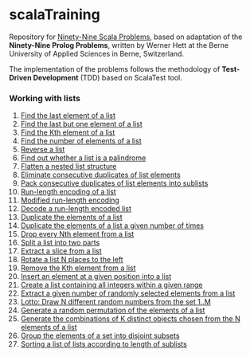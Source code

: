 # scalaTraining
Repository for [Ninety-Nine Scala Problems](#http://aperiodic.net/phil/scala/s-99/), based on adaptation of 
the **Ninety-Nine Prolog Problems**, written by Werner Hett at the Berne University of Applied Sciences 
in Berne, Switzerland.

The implementation of the problems follows the methodology of **Test-Driven Development** (TDD) based on ScalaTest tool.

### Working with lists
1. [Find the last element of a list](src/main/scala/Lists.scala)
2. [Find the last but one element of a list](src/main/scala/Lists.scala)
3. [Find the Kth element of a list](src/main/scala/Lists.scala)
4. [Find the number of elements of a list](src/main/scala/Lists.scala)
5. [Reverse a list](src/main/scala/Lists.scala)
6. [Find out whether a list is a palindrome](src/main/scala/Lists.scala)
7. [Flatten a nested list structure](src/main/scala/Lists.scala)
8. [Eliminate consecutive duplicates of list elements](src/main/scala/Lists.scala)
9. [Pack consecutive duplicates of list elements into sublists](src/main/scala/Lists.scala)
10. [Run-length encoding of a list](src/main/scala/Lists.scala)
11. [Modified run-length encoding](src/main/scala/Lists.scala)
12. [Decode a run-length encoded list](src/main/scala/Lists.scala)
13. [Duplicate the elements of a list](src/main/scala/Lists.scala)
14. [Duplicate the elements of a list a given number of times](src/main/scala/Lists.scala)
15. [Drop every Nth element from a list](src/main/scala/Lists.scala)
16. [Split a list into two parts](src/main/scala/Lists.scala)
17. [Extract a slice from a list](src/main/scala/Lists.scala)
18. [Rotate a list N places to the left](src/main/scala/Lists.scala)
19. [Remove the Kth element from a list](src/main/scala/Lists.scala)
20. [Insert an element at a given position into a list](src/main/scala/Lists.scala)
21. [Create a list containing all integers within a given range](src/main/scala/Lists.scala)
22. [Extract a given number of randomly selected elements from a list](src/main/scala/Lists.scala)
23. [Lotto: Draw N different random numbers from the set 1..M](src/main/scala/Lists.scala)
24. [Generate a random permutation of the elements of a list](src/main/scala/Lists.scala)
25. [Generate the combinations of K distinct objects chosen from the N elements of a list](src/main/scala/Lists.scala)
26. [Group the elements of a set into disjoint subsets](src/main/scala/Lists.scala)
27. [Sorting a list of lists according to length of sublists](src/main/scala/Lists.scala)